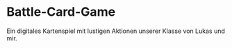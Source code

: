 # Battle-Card-Game
Ein digitales Kartenspiel mit lustigen Aktionen unserer Klasse von Lukas und mir. 
